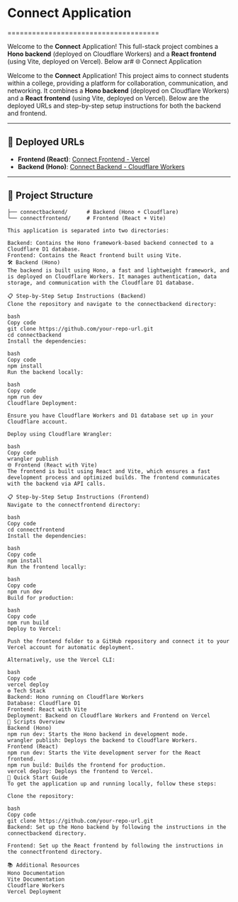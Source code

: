 # Connect Application
=====================================

Welcome to the **Connect** Application! This full-stack project combines a **Hono backend** (deployed on Cloudflare Workers) and a **React frontend** (using Vite, deployed on Vercel). Below ar# 🌐 Connect Application

Welcome to the **Connect** Application! This project aims to connect students within a college, providing a platform for collaboration, communication, and networking. It combines a **Hono backend** (deployed on Cloudflare Workers) and a **React frontend** (using Vite, deployed on Vercel). Below are the deployed URLs and step-by-step setup instructions for both the backend and frontend.

---

## 🚀 Deployed URLs

- **Frontend (React)**: [Connect Frontend - Vercel](https://connect-intern-final-project.vercel.app)
- **Backend (Hono)**: [Connect Backend - Cloudflare Workers](https://connectapi.tharanitharan-n2022cse.workers.dev)

---

## 📁 Project Structure

```plaintext
├── connectbackend/      # Backend (Hono + Cloudflare)
└── connectfrontend/     # Frontend (React + Vite)

This application is separated into two directories:

Backend: Contains the Hono framework-based backend connected to a Cloudflare D1 database.
Frontend: Contains the React frontend built using Vite.
🛠️ Backend (Hono)
The backend is built using Hono, a fast and lightweight framework, and is deployed on Cloudflare Workers. It manages authentication, data storage, and communication with the Cloudflare D1 database.

📋 Step-by-Step Setup Instructions (Backend)
Clone the repository and navigate to the connectbackend directory:

bash
Copy code
git clone https://github.com/your-repo-url.git
cd connectbackend
Install the dependencies:

bash
Copy code
npm install
Run the backend locally:

bash
Copy code
npm run dev
Cloudflare Deployment:

Ensure you have Cloudflare Workers and D1 database set up in your Cloudflare account.

Deploy using Cloudflare Wrangler:

bash
Copy code
wrangler publish
🌐 Frontend (React with Vite)
The frontend is built using React and Vite, which ensures a fast development process and optimized builds. The frontend communicates with the backend via API calls.

📋 Step-by-Step Setup Instructions (Frontend)
Navigate to the connectfrontend directory:

bash
Copy code
cd connectfrontend
Install the dependencies:

bash
Copy code
npm install
Run the frontend locally:

bash
Copy code
npm run dev
Build for production:

bash
Copy code
npm run build
Deploy to Vercel:

Push the frontend folder to a GitHub repository and connect it to your Vercel account for automatic deployment.

Alternatively, use the Vercel CLI:

bash
Copy code
vercel deploy
⚙️ Tech Stack
Backend: Hono running on Cloudflare Workers
Database: Cloudflare D1
Frontend: React with Vite
Deployment: Backend on Cloudflare Workers and Frontend on Vercel
📜 Scripts Overview
Backend (Hono)
npm run dev: Starts the Hono backend in development mode.
wrangler publish: Deploys the backend to Cloudflare Workers.
Frontend (React)
npm run dev: Starts the Vite development server for the React frontend.
npm run build: Builds the frontend for production.
vercel deploy: Deploys the frontend to Vercel.
🚀 Quick Start Guide
To get the application up and running locally, follow these steps:

Clone the repository:

bash
Copy code
git clone https://github.com/your-repo-url.git
Backend: Set up the Hono backend by following the instructions in the connectbackend directory.

Frontend: Set up the React frontend by following the instructions in the connectfrontend directory.

📚 Additional Resources
Hono Documentation
Vite Documentation
Cloudflare Workers
Vercel Deployment

